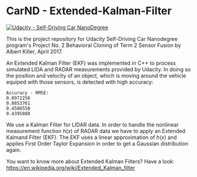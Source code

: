 # CarND - Extended-Kalman-Filter

[![Udacity - Self-Driving Car NanoDegree](https://s3.amazonaws.com/udacity-sdc/github/shield-carnd.svg)](http://www.udacity.com/drive)

This is the project repository for Udacity Self-Driving Car Nanodegree program's Project No. 2 Behavioral Cloning of Term 2 Sensor Fusion by Albert Killer, April 2017. 

An Extended Kalman Filter (EKF) was implemented in C++ to process simulated LIDA and RADAR measurements provided by Udacity. In doing so the position and velocity of an object, which is moving around the vehicle equiped with those sensors, is detected with high accuracy:

```
Accuracy - RMSE:
0.0972256
0.0853761
0.4508550
0.4395880
```
We use a Kalman Filter for LIDAR data. In order to handle the nonlinear measurement function _h_(_x_) of RADAR data we have to apply an Extended Kalmand Filter (EKF). The EKF uses a linear approximation of _h_(_x_) and applies First Order Taylor Expansion in order to get a Gaussian distribution again.    

You want to know more about Extended Kalman Filters? Have a look: https://en.wikipedia.org/wiki/Extended_Kalman_filter
